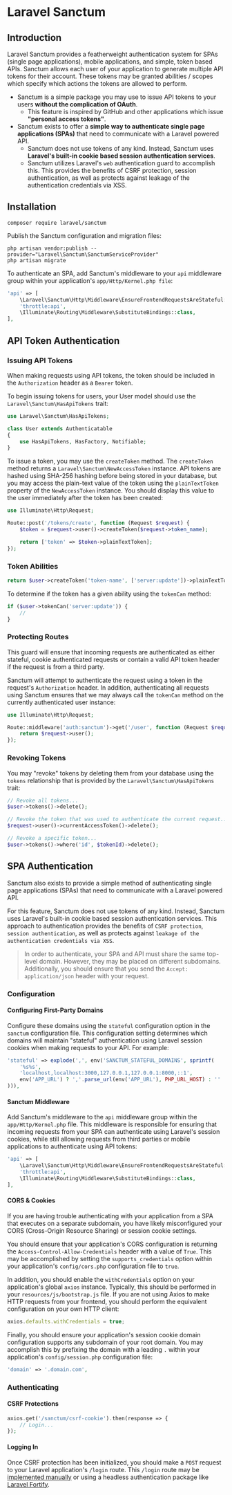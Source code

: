 # Laravel Sanctum

## Introduction

Laravel Sanctum provides a featherweight authentication system for SPAs (single page applications), mobile applications, and simple, token based APIs. Sanctum allows each user of your application to generate multiple API tokens for their account. These tokens may be granted abilities / scopes which specify which actions the tokens are allowed to perform.

- Sanctum is a simple package you may use to issue API tokens to your users **without the complication of OAuth**.
  - This feature is inspired by GitHub and other applications which issue **"personal access tokens"**.
- Sanctum exists to offer a **simple way to authenticate single page applications (SPAs)** that need to communicate with a Laravel powered API.
  - Sanctum does not use tokens of any kind. Instead, Sanctum uses **Laravel's built-in cookie based session authentication services**.
  - Sanctum utilizes Laravel's `web` authentication guard to accomplish this. This provides the benefits of CSRF protection, session authentication, as well as protects against leakage of the authentication credentials via XSS.

## Installation

```
composer require laravel/sanctum
```

Publish the Sanctum configuration and migration files:

```
php artisan vendor:publish --provider="Laravel\Sanctum\SanctumServiceProvider"
php artisan migrate
```

To authenticate an SPA, add Sanctum's middleware to your `api` middleware group within your application's `app/Http/Kernel.php file`:

```php
'api' => [
    \Laravel\Sanctum\Http\Middleware\EnsureFrontendRequestsAreStateful::class,
    'throttle:api',
    \Illuminate\Routing\Middleware\SubstituteBindings::class,
],
```

## API Token Authentication

### Issuing API Tokens

When making requests using API tokens, the token should be included in the `Authorization` header as a `Bearer` token.

To begin issuing tokens for users, your User model should use the `Laravel\Sanctum\HasApiTokens` trait:

```php
use Laravel\Sanctum\HasApiTokens;

class User extends Authenticatable
{
    use HasApiTokens, HasFactory, Notifiable;
}
```

To issue a token, you may use the `createToken` method. The `createToken` method returns a `Laravel\Sanctum\NewAccessToken` instance. API tokens are hashed using SHA-256 hashing before being stored in your database, but you may access the plain-text value of the token using the `plainTextToken` property of the `NewAccessToken` instance. You should display this value to the user immediately after the token has been created:

```php
use Illuminate\Http\Request;

Route::post('/tokens/create', function (Request $request) {
    $token = $request->user()->createToken($request->token_name);

    return ['token' => $token->plainTextToken];
});
```

### Token Abilities

```php
return $user->createToken('token-name', ['server:update'])->plainTextToken;
```

To determine if the token has a given ability using the `tokenCan` method:

```php
if ($user->tokenCan('server:update')) {
    //
}
```

### Protecting Routes

This guard will ensure that incoming requests are authenticated as either stateful, cookie authenticated requests or contain a valid API token header if the request is from a third party.

Sanctum will attempt to authenticate the request using a token in the request's `Authorization` header. In addition, authenticating all requests using Sanctum ensures that we may always call the `tokenCan` method on the currently authenticated user instance:

```php
use Illuminate\Http\Request;

Route::middleware('auth:sanctum')->get('/user', function (Request $request) {
    return $request->user();
});
```

### Revoking Tokens

You may "revoke" tokens by deleting them from your database using the `tokens` relationship that is provided by the `Laravel\Sanctum\HasApiTokens` trait:

```php
// Revoke all tokens...
$user->tokens()->delete();

// Revoke the token that was used to authenticate the current request...
$request->user()->currentAccessToken()->delete();

// Revoke a specific token...
$user->tokens()->where('id', $tokenId)->delete();
```

## SPA Authentication

Sanctum also exists to provide a simple method of authenticating single page applications (SPAs) that need to communicate with a Laravel powered API.

For this feature, Sanctum does not use tokens of any kind. Instead, Sanctum uses Laravel's built-in cookie based session authentication services. This approach to authentication provides the benefits of `CSRF protection`, `session authentication`, as well as protects against `leakage of the authentication credentials via XSS`.

> In order to authenticate, your SPA and API must share the same top-level domain. However, they may be placed on different subdomains. Additionally, you should ensure that you send the `Accept: application/json` header with your request.

### Configuration

#### Configuring First-Party Domains

Configure these domains using the `stateful` configuration option in the `sanctum` configuration file. This configuration setting determines which domains will maintain "stateful" authentication using Laravel session cookies when making requests to your API. For example:

```php
'stateful' => explode(',', env('SANCTUM_STATEFUL_DOMAINS', sprintf(
    '%s%s',
    'localhost,localhost:3000,127.0.0.1,127.0.0.1:8000,::1',
    env('APP_URL') ? ','.parse_url(env('APP_URL'), PHP_URL_HOST) : ''
))),
```

#### Sanctum Middleware

Add Sanctum's middleware to the `api` middleware group within the `app/Http/Kernel.php` file. This middleware is responsible for ensuring that incoming requests from your SPA can authenticate using Laravel's session cookies, while still allowing requests from third parties or mobile applications to authenticate using API tokens:

```php
'api' => [
    \Laravel\Sanctum\Http\Middleware\EnsureFrontendRequestsAreStateful::class,
    'throttle:api',
    \Illuminate\Routing\Middleware\SubstituteBindings::class,
],
```

#### CORS & Cookies

If you are having trouble authenticating with your application from a SPA that executes on a separate subdomain, you have likely misconfigured your CORS (Cross-Origin Resource Sharing) or session cookie settings.

You should ensure that your application's CORS configuration is returning the `Access-Control-Allow-Credentials` header with a value of `True`. This may be accomplished by setting the `supports_credentials` option within your application's `config/cors.php` configuration file to `true`.

In addition, you should enable the `withCredentials` option on your application's global `axios` instance. Typically, this should be performed in your `resources/js/bootstrap.js` file. If you are not using Axios to make HTTP requests from your frontend, you should perform the equivalent configuration on your own HTTP client:

```js
axios.defaults.withCredentials = true;
```

Finally, you should ensure your application's session cookie domain configuration supports any subdomain of your root domain. You may accomplish this by prefixing the domain with a leading `.` within your application's `config/session.php` configuration file:

```php
'domain' => '.domain.com',
```

### Authenticating

#### CSRF Protections

```php
axios.get('/sanctum/csrf-cookie').then(response => {
    // Login...
});
```

#### Logging In

Once CSRF protection has been initialized, you should make a `POST` request to your Laravel application's `/login` route. This `/login` route may be [implemented manually](https://laravel.com/docs/8.x/authentication#authenticating-users) or using a headless authentication package like [Laravel Fortify](https://laravel.com/docs/8.x/fortify).
